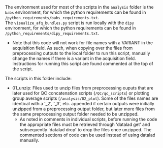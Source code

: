 The environment used for most of the scripts in the `analysis` folder is the `babs` environment, for which the python requirements can be found
in `/python_requirements/babs_requirements.txt`.
<br>The `visualize_afq_bundles.py` script is run locally with the `dipy` environment, for which the python requirements can be found in `/python_requirements/dipy_requirements.txt`.
+ Note that this code will not work for file names with a VARIANT in the acquisition field. As such, when copying over the files from preprocessing outputs to the local folder to run this script, manually change the names if there is a variant in the acquisition field. Instructions for running this script are found commented at the top of the script.


The scripts in this folder include:
+ 01_unzip: Files used to unzip files from preprocessing ouputs that are later used for QC concatenation scripts (`/QC/qc_scripts`) or plotting group average scripts (`/analysis/02_plot`).
  Some of the files names are identical with a '_2', '_3', etc. appended if certain outputs were initially unzipped from a preprocessing output folder,
  but later more files from the same preprocessing output folder needed to be unzipped.
  + As noted in comments in individual scripts, before running the code the appropriate files must be retrieved through 'datalad get' and subsequently 'datalad drop' to drop the files once unzipped.
    The commented sections of code can be used instead of using datalad manually.
